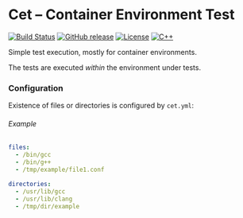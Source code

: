 # Cet – Container Environment Test

[![Build Status](https://travis-ci.com/offa/cet.svg?branch=master)](https://travis-ci.com/offa/cet)
[![GitHub release](https://img.shields.io/github/release/offa/cet.svg)](https://github.com/offa/cet/releases)
[![License](https://img.shields.io/badge/license-GPLv3-yellow.svg)](LICENSE)
[![C++](https://img.shields.io/badge/c++-17-green.svg)]()

Simple test execution, mostly for container environments.

The tests are executed *within* the environment under tests.


### Configuration

Existence of files or directories is configured by `cet.yml`:

###### Example

```yml
files:
  - /bin/gcc
  - /bin/g++
  - /tmp/example/file1.conf

directories:
  - /usr/lib/gcc
  - /usr/lib/clang
  - /tmp/dir/example
```
